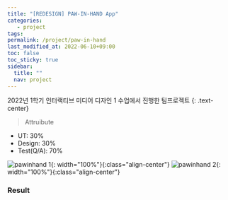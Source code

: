 ```yaml
---
title: "[REDESIGN] PAW-IN-HAND App"
categories: 
   - project
tags: 
permalink: /project/paw-in-hand
last_modified_at: 2022-06-10+09:00
toc: false
toc_sticky: true
sidebar:
  title: ""
  nav: project
---
```


2022년 1학기 인터랙티브 미디어 디자인 1 수업에서 진행한 팀프로젝트
{: .text-center}

> Attruibute    
+ UT: 30%    
+ Design: 30%    
+ Test(Q/A): 70%     


![pawinhand 1](/assets/img/pawinhand/paw-img-01.png){: width="100%"}{:class="align-center"}
![pawinhand 2](/assets/img/pawinhand/paw-img-02.png){: width="100%"}{:class="align-center"}
### Result